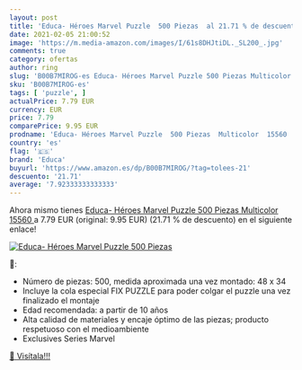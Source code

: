 ```yaml
---
layout: post
title: 'Educa- Héroes Marvel Puzzle  500 Piezas  al 21.71 % de descuento'
date: 2021-02-05 21:00:52
image: 'https://m.media-amazon.com/images/I/61s8DHJtiDL._SL200_.jpg'
comments: true
category: ofertas
author: ring
slug: 'B00B7MIROG-es Educa- Héroes Marvel Puzzle 500 Piezas Multicolor 15560'
sku: 'B00B7MIROG-es'
tags: [ 'puzzle', ]
actualPrice: 7.79 EUR
currency: EUR
price: 7.79
comparePrice: 9.95 EUR
prodname: 'Educa- Héroes Marvel Puzzle  500 Piezas  Multicolor  15560 '
country: 'es'
flag: '🇪🇸'
brand: 'Educa'
buyurl: 'https://www.amazon.es/dp/B00B7MIROG/?tag=tolees-21'
descuento: '21.71'
average: '7.92333333333333'
---
```


Ahora mismo tienes [Educa- Héroes Marvel Puzzle  500 Piezas  Multicolor  15560 ](https://www.amazon.es/dp/B00B7MIROG/?tag=tolees-21) a 7.79 EUR (original: 9.95 EUR) (21.71 %  de descuento) en el siguiente enlace!

[![Educa- Héroes Marvel Puzzle  500 Piezas ](https://m.media-amazon.com/images/I/61s8DHJtiDL._SL200_.jpg)](https://www.amazon.es/dp/B00B7MIROG/?tag=tolees-21)

🔎:

- Número de piezas: 500, medida aproximada una vez montado: 48 x 34
- Incluye la cola especial FIX PUZZLE para poder colgar el puzzle una vez finalizado el montaje
- Edad recomendada: a partir de 10 años
- Alta calidad de materiales y encaje óptimo de las piezas; producto respetuoso con el medioambiente
- Exclusives Series Marvel

[🛒 Visítala!!!](https://www.amazon.es/dp/B00B7MIROG/?tag=tolees-21)
